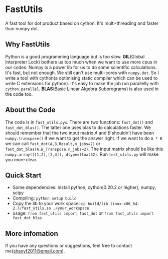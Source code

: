 FastUtils
=============================
A fast tool for dot product based on cython. It's multi-threading and faster than numpy dot.

Why FastUtils
---------------------
Python is a good programming language but is too slow. 
**GIL**(Global Interpreter Lock) bothers us too much when we want to use more cpus in our codes.
Numpy is a power lib for us to do some scientific calculations. It's fast, but not enough.
We still can't use multi-cores with `numpy.dot`. 
So I write a tool with cython(a optimising static compiler which can be used to write C extensions for python).
It's easy to make the job run parallelly with `cython.parallel`.
**BLAS**(Basic Linear Algebra Subprograms) is also used in the code too.

About the Code
---------------------
The code is in `fast_utils.pyx`. There are two functions: `fast_dot()` and `fast_dot_blas()`. 
The latter one uses blas to do calculations faster. We should remember that 
the two input matrix *A* and *B* shouldn't have been `numpy.transpose()` if we want to get the answer
right. If we want to do `A * B` we can call `fast_dot(A,B,Result,n_jobs=2)` or 
`fast_dot_blas(A,B_Transpose,n_jobs=2)`. 
The input matrix should be like this `numpy.array([[1,2],[2,4]], dtype=float32)`.
Run `test_utils.py` will make you more clear.  

Quick Start
----------------------
* Some dependencies: install python, cython(0.20.2 or higher), numpy, scipy 
* Compiling: `python setup build`
* Copy the lib to your work space: `cp build/lib.linux-x86_64-2.7/fast_utils.so ./your_workspace` 
* usage: `from fast_utils import fast_dot` or `from fast_utils import fast_dot_blas`

More infomation
---------------------
If you have any questions or suggestions, feel free to contact me(shaoyf2011@gmail.com).
